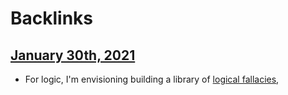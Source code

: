 
# Backlinks
## [January 30th, 2021](<January 30th, 2021.md>)
- For logic, I'm envisioning building a library of [logical fallacies](<logical fallacies.md>),

